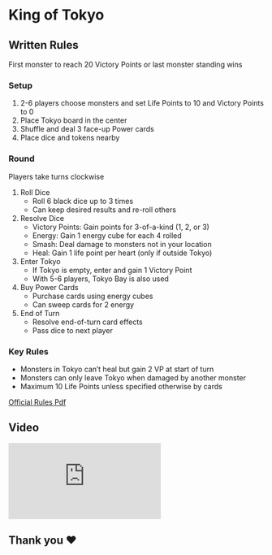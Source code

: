 # King of Tokyo

## Written Rules

First monster to reach 20 Victory Points or last monster standing wins

### Setup
1. 2-6 players choose monsters and set Life Points to 10 and Victory Points to 0
1. Place Tokyo board in the center
1. Shuffle and deal 3 face-up Power cards
1. Place dice and tokens nearby

### Round

Players take turns clockwise

1. Roll Dice
    - Roll 6 black dice up to 3 times
    - Can keep desired results and re-roll others
1. Resolve Dice
    - Victory Points: Gain points for 3-of-a-kind (1, 2, or 3)
    - Energy: Gain 1 energy cube for each 4 rolled
    - Smash: Deal damage to monsters not in your location
    - Heal: Gain 1 life point per heart (only if outside Tokyo)
1. Enter Tokyo
    - If Tokyo is empty, enter and gain 1 Victory Point
    - With 5-6 players, Tokyo Bay is also used
1. Buy Power Cards
    - Purchase cards using energy cubes
    - Can sweep cards for 2 energy
1. End of Turn
    - Resolve end-of-turn card effects
    - Pass dice to next player

### Key Rules
- Monsters in Tokyo can’t heal but gain 2 VP at start of turn
- Monsters can only leave Tokyo when damaged by another monster
- Maximum 10 Life Points unless specified otherwise by cards

[Official Rules Pdf](./pdfs/king-of-tokyo-rulebook.pdf)

## Video

<iframe src="https://www.youtube.com/embed/RWYGlPf6IzE" frameborder="0" allow="accelerometer; autoplay; encrypted-media; gyroscope; picture-in-picture" allowfullscreen></iframe>

## Thank you ❤️

<script type="text/javascript" src="https://cdnjs.buymeacoffee.com/1.0.0/button.prod.min.js" data-name="bmc-button" data-slug="BrettsyDesigns" data-color="#BD5FFF" data-emoji=""  data-font="Cookie" data-text="Buy me a coffee" data-outline-color="#000000" data-font-color="#ffffff" data-coffee-color="#FFDD00" ></script>
